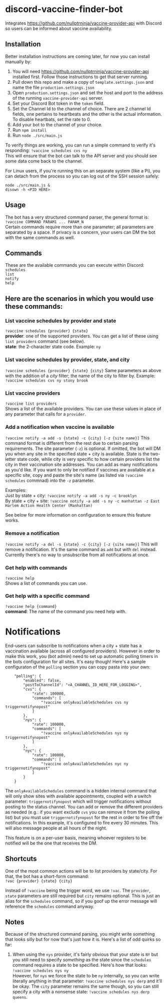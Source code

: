# discord-vaccine-finder-bot
Integrates https://github.com/nullptrninja/vaccine-provider-api with Discord so users can be informed about vaccine availability.

## Installation
Better installation instructions are coming later, for now you can install manually by:
1. You will need https://github.com/nullptrninja/vaccine-provider-api installed first. Follow those instructions to get that server running.
2. Pull down this repo and make a copy of `template.settings.json` and name the file `production.settings.json`
3. Open `production.settings.json` and set the host and port to the address of the running `vaccine-provider-api` server.
5. Set your Discord Bot token in the `token` field.
6. Set the Channel Id to the channel of choice. There are 2 channel Id fields, one pertains to heartbeats and the other is the actual information. To disable heartbats, set the rate to 0.
8. Add your bot to the channel of your choice.
9. Run `npm install`
10. Run `node ./src/main.js`
  
To verify things are working, you can run a simple command to verify it's responding:
`!vaccine schedules cvs ny`  
This will ensure that the bot can talk to the API server and you should see some data come back to the channel.

For Linux users, if you're running this on an separate system (like a Pi), you can detach from the process so you can log out of the SSH session safely:
```
node ./src/main.js &  
disown -h <PID HERE>
```
  
## Usage
The bot has a very structured command parser, the general format is:  
`!vaccine COMMAND PARAM1 ... PARAM_N`  
Certain commands require more than one parameter; all parameters are separated by a space.  If privacy is a concern, your users can DM the bot with the same commands as well.

## Commands
These are the available commands you can execute within Discord:  
`schedules`  
`list`  
`notify`  
`help`  
  
## Here are the scenarios in which you would use these commands:  

### List vaccine schedules by provider and state  
`!vaccine schedules {provider} {state}`  
**provider**: one of the supported providers. You can get a list of these using `list providers` command (see below).  
**state**: the 2-character state code. Example: `ny`  

### List vaccine schedules by provider, state, and city  
`!vaccine schedules {provider} {state} {city}`
Same parameters as above with the addition of a _city_ filter; the name of the city to filter by. Example: `!vaccine schedules cvs ny stony brook`  

### List vaccine providers
`!vaccine list providers`  
Shows a list of the available providers. You can use these values in place of any parameter that calls for a `provider`.  

### Add a notification when vaccine is available
`!vaccine notify -a add -s {state} -c {city} [-z {site name}]`
This command format is different from the rest due to certain parsing requirements. The site parameter (`-z`) is optional. If omitted, the bot will DM you when any site in the specified state + city is available. State is the two-letter state code, while city is very specific to how certain providers list the city in their vaccination site addresses. You can add as many notifications as you'd like. If you want to only be notified if vaccines are available at a specific site, copy and paste the site's name (as listed via `!vaccine schedules` commnad) into the `-z` parameter.

Examples:  
Just by state + city: `!vaccine notify -a add -s ny -c brooklyn`  
By state + city + site: `!vaccine notify -a add -s ny -c manhattan -z East Harlem Action Health Center (Manhattan)`  

See below for more information on configuration to ensure this feature works.

### Remove a notification
`!vaccine notify -a del -s {state} -c {city} [-z {site name}]`
This will remove a notification. It's the same command as `add` but with `del` instead. Currently there's no way to unsubscribe from all notifications at once.

### Get help with commands
`!vaccine help`  
Shows a list of commands you can use.  

### Get help with a specific command
`!vaccine help {command}`  
**command**: The name of the command you need help with.  

# Notifications
End-users can subscribe to notifications when a city + state has a vaccination available (across all configured providers). However in order to make this work, you (bot admin) need to set up automatic polling timers in the bots configuration for all sites. It's easy though! Here's a sample configuraton of the `polling` section you can copy pasta into your own:
```
    "polling": {
        "enabled": false,
        "postToChannelId": "<A_CHANNEL_ID_HERE_FOR_LOGGING>",
        "cvs": {
            "rate": 100000,
            "commands": [
                "!vaccine onlyAvailableSchedules cvs ny triggernotifynopost"
            ]
        },
        "nys": {
            "rate": 100000,
            "commands": [
                "!vaccine onlyAvailableSchedules nys ny triggernotifynopost"
            ]
        },
        "nyc": {
            "rate": 100000,
            "commands": [
                "!vaccine onlyAvailableSchedules nyc ny triggernotifynopost"
            ]
        }
    }
```

The `onlyAvailableSchedules` command is a hidden internal command that will only show sites with available appointments, coupled with a switch parameter: `triggernotifynopost` which will trigger notifications without posting to the status channel. You can add or remove the different providers as needed (e.g.: if you want exclude `cvs` you can remove it from the polling list) but you must use `triggernotifynopost` for the rest in order to fire off the notifications. In this example, it's configured to fire every 30 minutes. This will also message people at all hours of the night.

This feature is on a per-user basis, meaning whoever registers to be notified will be the one that receives the DM.

## Shortcuts
One of the most common actions will be to list providers by state/city. For that, the bot has a short-form command:  
`!vac {provider} {state} {city}`  

Instead of `!vaccine` being the trigger word, we use `!vac`. The `provider`, `state` parameters are still required but `city` remains optional. This is just an alias for the `schedules` command, so if you goof up the error message will reference the `schedules` command anyway.

## Notes
Because of the structured command parsing, you might write something that looks silly but for now that's just how it is. Here's a list of odd quirks so far:  
  
 1. When using the `nys` provider, it's fairly obvious that your state is `NY` but you still need to specify _something_ as the state since the `schedules` command requires a state to be specified. Here's how that looks:  
    `!vaccine schedules nys ny`  
  However, for `nys` we force the state to be `ny` internally, so you can write literally anything in that parameter: `!vaccine schedules nys derp` and it'll be okay. The `city` parameter remains the same though, so you can still specify a city with a nonsense state: `!vaccine schedules nys derp queens`.
